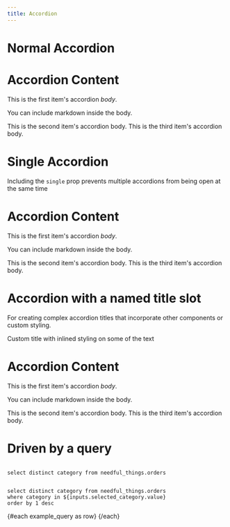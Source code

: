 ```yaml
---
title: Accordion
---
```


# Normal Accordion 

<Accordion>
  <AccordionItem title="Item 1">

  # Accordion Content 

  This is the first item's accordion *body*.

  You can include markdown inside the body. 

  </AccordionItem>
<AccordionItem title="Item 2">
  This is the second item's accordion body.
</AccordionItem>
<AccordionItem title="Item 3">
  This is the third item's accordion body.
</AccordionItem>
</Accordion>

# Single Accordion 

Including the `single` prop prevents multiple accordions from being open at the same time 

<Accordion single>
  <AccordionItem title="Item 1">

  # Accordion Content 

  This is the first item's accordion *body*.

  You can include markdown inside the body. 

  </AccordionItem>
<AccordionItem title="Item 2">
  This is the second item's accordion body.
</AccordionItem>
<AccordionItem title="Item 3">
  This is the third item's accordion body.
</AccordionItem>
</Accordion>


# Accordion with a named title slot 
For creating complex accordion titles that incorporate other components or custom styling. 

<Accordion single>
  <AccordionItem title="Item 1">
    <span slot=title>
      <span class="text-red-600">Custom title with inlined styling </span> on some of the text 
    </span>

  # Accordion Content 

  This is the first item's accordion *body*.

  You can include markdown inside the body. 

  </AccordionItem>
<AccordionItem title="Item 2">
  This is the second item's accordion body.
</AccordionItem>
<AccordionItem title="Item 3">
  This is the third item's accordion body.
</AccordionItem>
</Accordion>

# Driven by a query 

```all_categories

select distinct category from needful_things.orders 

```


<Dropdown data={all_categories} name=selected_category value=category multiple selectAllByDefault/>

```example_query

select distinct category from needful_things.orders 
where category in ${inputs.selected_category.value}
order by 1 desc 

```

<Accordion>
{#each example_query as row}
<AccordionItem title={row.category}>

<Value data={row} /> 

</AccordionItem>
{/each}
</Accordion>